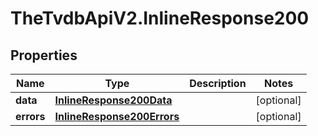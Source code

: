 # TheTvdbApiV2.InlineResponse200

## Properties
Name | Type | Description | Notes
------------ | ------------- | ------------- | -------------
**data** | [**InlineResponse200Data**](InlineResponse200Data.md) |  | [optional] 
**errors** | [**InlineResponse200Errors**](InlineResponse200Errors.md) |  | [optional] 


